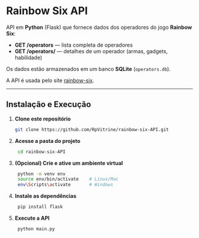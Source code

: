 <!-- README.md for rainbow-six-API -->
# Rainbow Six API

API em **Python** (Flask) que fornece dados dos operadores do jogo **Rainbow Six**:

- **GET /operators** — lista completa de operadores  
- **GET /operators/<id>** — detalhes de um operador (armas, gadgets, habilidade)  

Os dados estão armazenados em um banco **SQLite** (`operators.db`).

A API é usada pelo site [rainbow-six](https://github.com/RpVitrine/rainbow-six).

---

## Instalação e Execução

1. **Clone este repositório**  
   ```bash
   git clone https://github.com/RpVitrine/rainbow-six-API.git
   
2. **Acesse a pasta do projeto**  
   ```bash
    cd rainbow-six-API

3. **(Opcional) Crie e ative um ambiente virtual**  
   ```bash
    python -m venv env
    source env/bin/activate    # Linux/Mac
    env\Scripts\activate       # Windows

4. **Instale as dependências**  
   ```bash
    pip install flask

5. **Execute a API**
   ```bash
    python main.py
